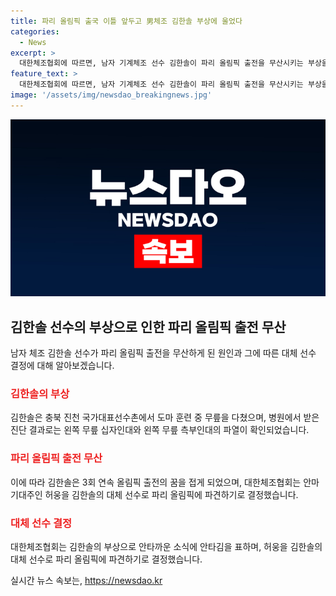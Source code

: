 ```yaml
---
title: 파리 올림픽 출국 이틀 앞두고 男체조 김한솔 부상에 울었다
categories:
  - News
excerpt: >
  대한체조협회에 따르면, 남자 기계체조 선수 김한솔이 파리 올림픽 출전을 무산시키는 부상을 입었다. 15일 훈련 중 왼쪽 무릎을 다쳐 MRI 결과를 통해 십자인대와 측부인대 파열이 확인되었다. 대신 안마 기대주인 허웅이 대체 선수로 선발되어 파리로 떠날 예정이다. 김한솔은 3회 연속 올림픽 출전을 포기하게 되었는데, 그는 2018 자카르타·팔렘방 아시안게임과 2022 항저우 아시안게임에서 성과를 거둬왔다. 2020 도쿄 올림픽까지 8회 연속 올림픽 단체전을 출전하며 활약한 김한솔은 낙마로 인해 안타까움을 자아내고 있다.
feature_text: >
  대한체조협회에 따르면, 남자 기계체조 선수 김한솔이 파리 올림픽 출전을 무산시키는 부상을 입었다. 15일 훈련 중 왼쪽 무릎을 다쳐 MRI 결과를 통해 십자인대와 측부인대 파열이 확인되었다. 대신 안마 기대주인 허웅이 대체 선수로 선발되어 파리로 떠날 예정이다. 김한솔은 3회 연속 올림픽 출전을 포기하게 되었는데, 그는 2018 자카르타·팔렘방 아시안게임과 2022 항저우 아시안게임에서 성과를 거둬왔다. 2020 도쿄 올림픽까지 8회 연속 올림픽 단체전을 출전하며 활약한 김한솔은 낙마로 인해 안타까움을 자아내고 있다.
image: '/assets/img/newsdao_breakingnews.jpg'
---
```


<p><img src="/assets/img/newsdao_breakingnews.jpg" alt="pcversion 속보" /></p>

<h2 data-ke-size="size26">김한솔 선수의 부상으로 인한 파리 올림픽 출전 무산</h2>

<p data-ke-size="size16">남자 체조 김한솔 선수가 파리 올림픽 출전을 무산하게 된 원인과 그에 따른 대체 선수 결정에 대해 알아보겠습니다.</p>

<h3><b><span style="color: #ee2323;">김한솔의 부상</span></b></h3>

<p data-ke-size="size16">김한솔은 충북 진천 국가대표선수촌에서 도마 훈련 중 무릎을 다쳤으며, 병원에서 받은 진단 결과로는 왼쪽 무릎 십자인대와 왼쪽 무릎 측부인대의 파열이 확인되었습니다.</p>

<h3><b><span style="color: #ee2323;">파리 올림픽 출전 무산</span></b></h3>

<p data-ke-size="size16">이에 따라 김한솔은 3회 연속 올림픽 출전의 꿈을 접게 되었으며, 대한체조협회는 안마 기대주인 허웅을 김한솔의 대체 선수로 파리 올림픽에 파견하기로 결정했습니다.</p>

<h3><b><span style="color: #ee2323;">대체 선수 결정</span></b></h3>

<p data-ke-size="size16">대한체조협회는 김한솔의 부상으로 안타까운 소식에 안타김을 표하며, 허웅을 김한솔의 대체 선수로 파리 올림픽에 파견하기로 결정했습니다.</p>
실시간 뉴스 속보는, <a href="https://newsdao.kr" rel="dofollow">https://newsdao.kr</a>


